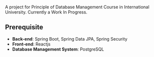 A project for Principle of Database Management Course in International University. Currently a Work In Progress.

## Prerequisite
- **Back-end**: Spring Boot, Spring Data JPA, Spring Security
- **Front-end**: Reactjs
- **Database Management System**: PostgreSQL
